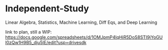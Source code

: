 # Independent-Study
Linear Algebra, Statistics, Machine Learning, Diff Eqs, and Deep Learning

link to plan, still a WIP:
https://docs.google.com/spreadsheets/d/1OMJpmP4lqHiR5DoS8STI9jYoGUl0zQw1H9B5_dju5IE/edit?usp=drivesdk